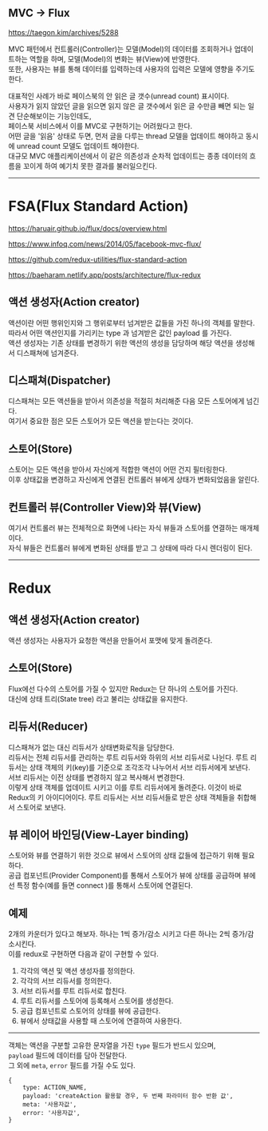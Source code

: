 ## MVC -> Flux

https://taegon.kim/archives/5288

MVC 패턴에서 컨트롤러(Controller)는 모델(Model)의 데이터를 조회하거나 업데이트하는 역할을 하며, 모델(Model)의 변화는 뷰(View)에 반영한다.  
또한, 사용자는 뷰를 통해 데이터를 입력하는데 사용자의 입력​은 모델에 영향을 주기도 한다.​

대표적인 사례가 바로 페이스북의 안 읽은 글 갯수(unread count) 표시이다.  
사용자가 읽지 않았던 글을 읽으면 읽지 않은 글 갯수에서 읽은 글 수만큼 빼면 되는 일견 단순해보이는 기능인데도,  
페이스북 서비스에서 이를 MVC로 구현하기는 어려웠다고 한다.  
어떤 글을 '읽음' 상태로 두면, 먼저 글을 다루는 thread 모델을 업데이트 해야하고 동시에 unread ​count 모델도 업데이트 해야한다.  
대규모 MVC 애플리케이션에서 이 같은 의존성과 순차적 업데이트는 종종 데이터의 흐름을 꼬이게 하여 예기치 못한 결과를 불러일으킨다.

---

# FSA(Flux Standard Action)

https://haruair.github.io/flux/docs/overview.html

https://www.infoq.com/news/2014/05/facebook-mvc-flux/

https://github.com/redux-utilities/flux-standard-action

https://baeharam.netlify.app/posts/architecture/flux-redux

## 액션 생성자(Action creator)

액션이란 어떤 행위인지와 그 행위로부터 넘겨받은 값들을 가진 하나의 객체를 말한다.  
따라서 어떤 액션인지를 가리키는 type 과 넘겨받은 값인 payload 를 가진다.  
액션 생성자는 기존 상태를 변경하기 위한 액션의 생성을 담당하며 해당 액션을 생성해서 디스패쳐에 넘겨준다.

## 디스패쳐(Dispatcher)

디스패쳐는 모든 액션들을 받아서 의존성을 적절히 처리해준 다음 모든 스토어에게 넘긴다.  
여기서 중요한 점은 모든 스토어가 모든 액션을 받는다는 것이다.

## 스토어(Store)

스토어는 모든 액션을 받아서 자신에게 적합한 액션이 어떤 건지 필터링한다.  
이후 상태값을 변경하고 자신에게 연결된 컨트롤러 뷰에게 상태가 변화되었음을 알린다.

## 컨트롤러 뷰(Controller View)와 뷰(View)

여기서 컨트롤러 뷰는 전체적으로 화면에 나타는 자식 뷰들과 스토어를 연결하는 매개체이다.  
자식 뷰들은 컨트롤러 뷰에게 변화된 상태를 받고 그 상태에 따라 다시 렌더링이 된다.

---

# Redux

## 액션 생성자(Action creator)

액션 생성자는 사용자가 요청한 액션을 만들어서 포맷에 맞게 돌려준다.

## 스토어(Store)

Flux에선 다수의 스토어를 가질 수 있지만 Redux는 단 하나의 스토어를 가진다.  
대신에 상태 트리(State tree) 라고 불리는 상태값을 유지한다.

## 리듀서(Reducer)

디스패쳐가 없는 대신 리듀서가 상태변화로직을 담당한다.  
리듀서는 전체 리듀서를 관리하는 루트 리듀서와 하위의 서브 리듀서로 나뉜다. 루트 리듀서는 상태 객체의 키(key)를 기준으로 조각조각 나누어서 서브 리듀서에게 보낸다.  
서브 리듀서는 이전 상태를 변경하지 않고 복사해서 변경한다.  
이렇게 상태 객체를 업데이트 시키고 이를 루트 리듀서에게 돌려준다. 이것이 바로 Redux의 키 아이디어이다.
루트 리듀서는 서브 리듀서들로 받은 상태 객체들을 취합해서 스토어로 보낸다.

## 뷰 레이어 바인딩(View-Layer binding)

스토어와 뷰를 연결하기 위한 것으로 뷰에서 스토어의 상태 값들에 접근하기 위해 필요하다.  
공급 컴포넌트(Provider Component)를 통해서 스토어가 뷰에 상태를 공급하며 뷰에선 특정 함수(예를 들면 connect )를 통해서 스토어에 연결된다.

## 예제

2개의 카운터가 있다고 해보자. 하나는 1씩 증가/감소 시키고 다른 하나는 2씩 증가/감소시킨다.  
이를 redux로 구현하면 다음과 같이 구현할 수 있다.

1. 각각의 액션 및 액션 생성자를 정의한다.
2. 각각의 서브 리듀서를 정의한다.
3. 서브 리듀서를 루트 리듀서로 합친다.
4. 루트 리듀서를 스토어에 등록해서 스토어를 생성한다.
5. 공급 컴포넌트로 스토어의 상태를 뷰에 공급한다.
6. 뷰에서 상태값을 사용할 때 스토어에 연결하여 사용한다.

---

객체는 액션을 구분할 고유한 문자열을 가진 `type` 필드가 반드시 있으며,  
`payload` 필드에 데이터를 담아 전달한다.  
그 외에 `meta`, `error` 필드를 가질 수도 있다.

```
{
    type: ACTION_NAME,
    payload: 'createAction 활용할 경우, 두 번째 파라미터 함수 반환 값',
    meta: '사용자값',
    error: '사용자값',
}
```
